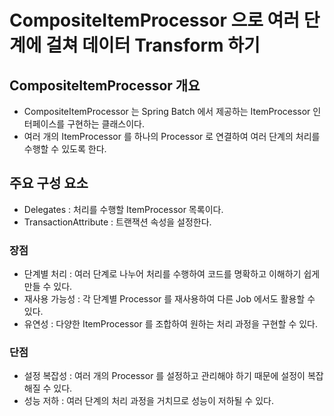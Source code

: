 # CompositeItemProcessor 으로 여러 단계에 걸쳐 데이터 Transform 하기

## CompositeItemProcessor 개요

- CompositeItemProcessor 는 Spring Batch 에서 제공하는 ItemProcessor 인터페이스를 구현하는 클래스이다.
- 여러 개의 ItemProcessor 를 하나의 Processor 로 연결하여 여러 단계의 처리를 수행할 수 있도록 한다.

## 주요 구성 요소

- Delegates : 처리를 수행할 ItemProcessor 목록이다.
- TransactionAttribute : 트랜잭션 속성을 설정한다.

### 장점

- 단계별 처리 : 여러 단계로 나누어 처리를 수행하여 코드를 명확하고 이해하기 쉽게 만들 수 있다.
- 재사용 가능성 : 각 단계별 Processor 를 재사용하여 다른 Job 에서도 활용할 수 있다.
- 유연성 : 다양한 ItemProcessor 를 조합하여 원하는 처리 과정을 구현할 수 있다.

### 단점

- 설정 복잡성 : 여러 개의 Processor 를 설정하고 관리해야 하기 때문에 설정이 복잡해질 수 있다.
- 성능 저하 : 여러 단계의 처리 과정을 거치므로 성능이 저하될 수 있다.
